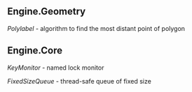 ## Engine.Geometry

*Polylabel* - algorithm to find the most distant point of polygon

## Engine.Core

*KeyMonitor* - named lock monitor

*FixedSizeQueue* - thread-safe queue of fixed size
